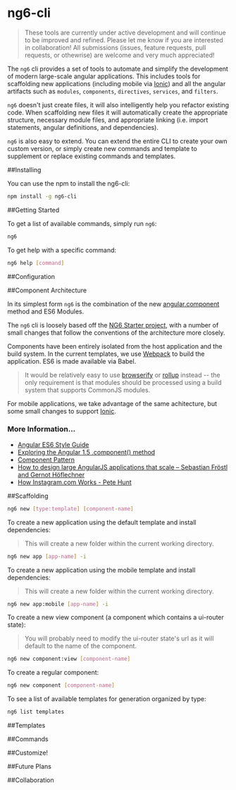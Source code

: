 # ng6-cli

> These tools are currently under active development and will continue to be improved and refined. Please let me know if you are interested in collaboration! All submissions (issues, feature requests, pull requests, or othewrise) are welcome and very much appreciated!

The `ng6` cli provides a set of tools to automate and simplify the development of modern large-scale angular applications. This includes tools for scaffolding new applications (including mobile via [Ionic]()) and all the angular artifacts such as `modules`, 
`components`, `directives`, `services`, and `filters`.

`ng6` doesn't just create files, it will also intelligently help you refactor existing code. When scaffolding new files it will automatically create the appropriate structure, necessary module files, and appropriate linking (i.e. import statements, angular definitions, and dependencies). 

`ng6` is also easy to extend. You can extend the entire CLI to create your own custom version, or simply create new commands and template to supplement or replace existing commands and templates.

##Installing

You can use the npm to install the ng6-cli:

```bash
npm install -g ng6-cli
```

##Getting Started

To get a list of available commands, simply run `ng6`:

```bash
ng6
```

To get help with a specific command:

```bash
ng6 help [command]
```

##Configuration

##Component Architecture

In its simplest form `ng6` is the combination of the new [angular.component](https://docs.angularjs.org/guide/component) method and ES6 Modules. 

The `ng6` cli is loosely based off the [NG6 Starter project](https://github.com/AngularClass/NG6-starter), with a number of small changes that follow the conventions of the architecture more closely. 

Components have been entirely isolated from the host application and the build system. In the current templates, we use [Webpack]() to build the application. ES6 is made available via Babel.

>It would be relatively easy to use [browserify]() or [rollup]() instead -- the only requirement is that modules should be processed using a build system that supports CommonJS modules.

For mobile applications, we take advantage of the same achitecture, but some small changes to support [Ionic]().

### More Information...

- [Angular ES6 Style Guide](https://github.com/rwwagner90/angular-styleguide-es6#modularity)
- [Exploring the Angular 1.5 .component() method](https://toddmotto.com/exploring-the-angular-1-5-component-method/)
- [Component Pattern](https://github.com/tomastrajan/component-pattern-for-angular-js-1-x)
- [How to design large AngularJS applications that scale – Sebastian Fröstl and Gernot Höflechner](https://www.youtube.com/watch?v=eel3mV0alEc)
- [How Instagram.com Works - Pete Hunt](https://www.youtube.com/watch?v=VkTCL6Nqm6Y)

##Scaffolding

```bash
ng6 new [type:template] [component-name]
```

To create a new application using the default template and install dependencies:
> This will create a new folder within the current working directory.

```bash
ng6 new app [app-name] -i
```

To create a new application using the mobile template and install dependencies:
> This will create a new folder within the current working directory.

```bash
ng6 new app:mobile [app-name] -i
```

To create a new view component (a component which contains a ui-router state):
> You will probably need to modify the ui-router state's url as it will default to the name of the component.

```bash
ng6 new component:view [component-name]
```

To create a regular component:

```bash
ng6 new component [component-name]
```

To see a list of available templates for generation organized by type:

```bash
ng6 list templates
```


##Templates

##Commands

##Customize!

##Future Plans

##Collaboration